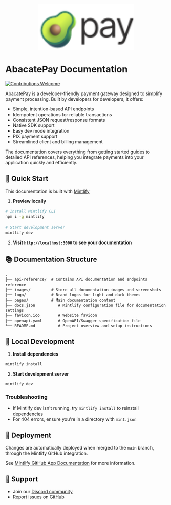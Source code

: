 <p align="center">
  <picture>
    <source media="(prefers-color-scheme: dark)" srcset="logo/dark.svg"></source>
    <source media="(prefers-color-scheme: light)" srcset="logo/light.svg"></source>
    <img alt="AbacatePay Logo" src="logo/light.svg" width="300"></img>
  </picture>
</p>

# AbacatePay Documentation

[![Contributions Welcome](https://img.shields.io/badge/contributions-welcome-brightgreen.svg?style=flat)](CONTRIBUTING.md)


AbacatePay is a developer-friendly payment gateway designed to simplify payment processing. Built by developers for developers, it offers:

- Simple, intention-based API endpoints
- Idempotent operations for reliable transactions
- Consistent JSON request/response formats
- Native SDK support
- Easy dev mode integration
- PIX payment support
- Streamlined client and billing management

The documentation covers everything from getting started guides to detailed API references, helping you integrate payments into your application quickly and efficiently.

## 🚀 Quick Start

This documentation is built with [Mintlify](https://mintlify.com)

1. **Preview locally**
```bash
# Install Mintlify CLI
npm i -g mintlify

# Start development server
mintlify dev
```

2. **Visit `http://localhost:3000` to see your documentation**

## 📚 Documentation Structure

```
.
├── api-reference/  # Contains API documentation and endpoints reference
├── images/         # Store all documentation images and screenshots
├── logo/           # Brand logos for light and dark themes
├── pages/          # Main documentation content
├── docs.json          # Mintlify configuration file for documentation settings
├── favicon.ico        # Website favicon
├── openapi.yaml       # OpenAPI/Swagger specification file
└── README.md          # Project overview and setup instructions
```

## 🔧 Local Development

1. **Install dependencies**
```bash
mintlify install
```

2. **Start development server**
```bash
mintlify dev
```

### Troubleshooting

- If Mintlify dev isn't running, try `mintlify install` to reinstall dependencies
- For 404 errors, ensure you're in a directory with `mint.json`

## 🚀 Deployment

Changes are automatically deployed when merged to the `main` branch, through the Mintlify GitHub integration.

See [Mintlify GitHub App Documentation](https://mintlify.com/docs/settings/github) for more information.

## 💪 Support

- Join our [Discord community](https://discord.gg/CP57mm7EFk)
- Report issues on [GitHub](https://github.com/abacatepay/documentation/issues)
